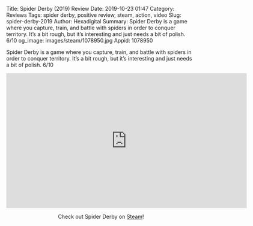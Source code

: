 Title: Spider Derby (2019) Review
Date: 2019-10-23 01:47
Category: Reviews
Tags: spider derby, positive review, steam, action, video
Slug: spider-derby-2019
Author: Hexadigital
Summary: Spider Derby is a game where you capture, train, and battle with spiders in order to conquer territory. It’s a bit rough, but it’s interesting and just needs a bit of polish. 6/10
og_image: images/steam/1078950.jpg
Appid: 1078950

Spider Derby is a game where you capture, train, and battle with spiders in order to conquer territory. It’s a bit rough, but it’s interesting and just needs a bit of polish. 6/10

<center><iframe src="https://www.youtube.com/embed/vPpu9L8inGA?feature=oembed" allow="accelerometer; autoplay; encrypted-media; gyroscope; picture-in-picture" width="640" height="360" frameborder="0"></iframe>

Check out Spider Derby on [Steam](https://store.steampowered.com/app/1078950/?curator_clanid=34633900)!</center>